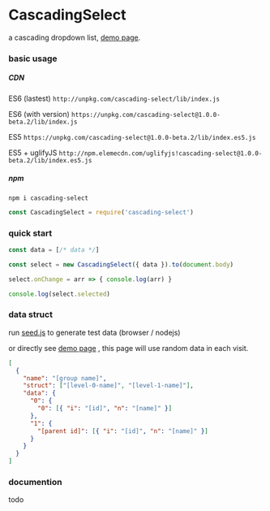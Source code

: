 # CascadingSelect

a cascading dropdown list, [demo page](https://ppq1991.github.io/CascadeSelect/).

### basic usage

##### CDN

ES6 (lastest)
`http://unpkg.com/cascading-select/lib/index.js`

ES6 (with version)
`https://unpkg.com/cascading-select@1.0.0-beta.2/lib/index.js`

ES5
`https://unpkg.com/cascading-select@1.0.0-beta.2/lib/index.es5.js`

ES5 + uglifyJS
`http://npm.elemecdn.com/uglifyjs!cascading-select@1.0.0-beta.2/lib/index.es5.js`

##### npm

```
npm i cascading-select
```

```javascript
const CascadingSelect = require('cascading-select')
```

### quick start

```javascript
const data = [/* data */]

const select = new CascadingSelect({ data }).to(document.body)

select.onChange = arr => { console.log(arr) }

console.log(select.selected)
```

### data struct

run [seed.js](./mock/seed.js) to generate test data (browser / nodejs)

or directly see [demo page](https://ppq1991.github.io/CascadeSelect/) , this page will use random data in each visit.

```json
[
  {
    "name": "[group name]",
    "struct": ["[level-0-name]", "[level-1-name]"],
    "data": {
      "0": {
        "0": [{ "i": "[id]", "n": "[name]" }]
      },
      "1": {
        "[parent id]": [{ "i": "[id]", "n": "[name]" }]
      }
    }
  }
]

```

### documention

todo
